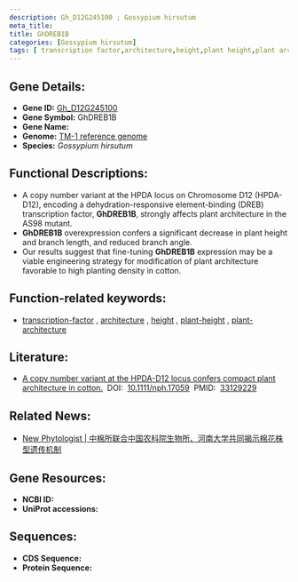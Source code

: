 ```yaml
---
description: Gh_D12G245100 ; Gossypium hirsutum
meta_title:
title: GhDREB1B
categories: [Gossypium hirsutum]
tags: [ transcription factor,architecture,height,plant height,plant architecture ]
---
```


## Gene Details:
- **Gene ID:**	[Gh_D12G245100]()
- **Gene Symbol:** GhDREB1B
- **Gene Name:** 
- **Genome:** [TM-1 reference genome]()
- **Species:** *Gossypium hirsutum*

## Functional Descriptions:
   - A copy number variant at the HPDA locus on Chromosome D12 (HPDA-D12), encoding a dehydration-responsive element-binding (DREB) transcription factor, **GhDREB1B**, strongly affects plant architecture in the AS98 mutant.
   - **GhDREB1B** overexpression confers a significant decrease in plant height and branch length, and reduced branch angle.
   - Our results suggest that fine-tuning **GhDREB1B** expression may be a viable engineering strategy for modification of plant architecture favorable to high planting density in cotton.

## Function-related keywords:
   - [transcription-factor](/tags/transcription-factor/)&nbsp;,&nbsp;[architecture](/tags/architecture/)&nbsp;,&nbsp;[height](/tags/height/)&nbsp;,&nbsp;[plant-height](/tags/plant-height/)&nbsp;,&nbsp;[plant-architecture](/tags/plant-architecture/)

## Literature:
   - [A copy number variant at the HPDA-D12 locus confers compact plant architecture in cotton.]( https://nph.onlinelibrary.wiley.com/doi/10.1111/nph.17059)&nbsp;&nbsp;DOI:&nbsp;&nbsp;[10.1111/nph.17059](https://nph.onlinelibrary.wiley.com/doi/10.1111/nph.17059)&nbsp;&nbsp;PMID:&nbsp;&nbsp;[33129229](https://pubmed.ncbi.nlm.nih.gov/33129229/)

## Related News:
   - [New Phytologist | 中棉所联合中国农科院生物所、河南大学共同揭示棉花株型遗传机制](https://mp.weixin.qq.com/s?__biz=Mzg3MDEwNDEyMg==&mid=2247499521&idx=2&sn=e39257ba708068ac142f2ca22fd923d0&chksm=ce905254f9e7db4272106a48118aa7ec5c5e822c9d140f1e676f2a844acfac000cbe931d8b95&scene=27#wechat_redirect)

## Gene Resources:
- **NCBI ID:**  [](https://www.ncbi.nlm.nih.gov/gene/?term=)
- **UniProt accessions:** [](https://www.uniprot.org/uniprotkb//entry)



## Sequences:
- **CDS Sequence:**
- **Protein Sequence:**
